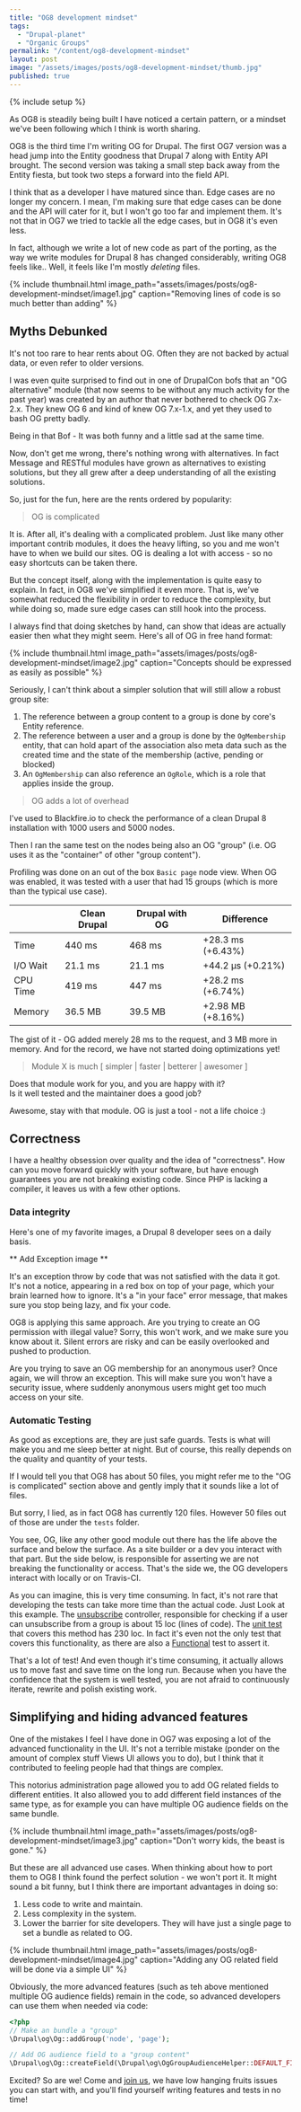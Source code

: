 ```yaml
---
title: "OG8 development mindset"
tags:
  - "Drupal-planet"
  - "Organic Groups"
permalink: "/content/og8-development-mindset"
layout: post
image: "/assets/images/posts/og8-development-mindset/thumb.jpg"
published: true
---
```


{% include setup %}

As OG8 is steadily being built I have noticed a certain pattern, or a mindset we've been following which I think is worth sharing.

OG8 is the third time I'm writing OG for Drupal. The first OG7 version was a head jump into the Entity goodness that Drupal 7 along with Entity API brought. The second version was taking a small step back away from the Entity fiesta, but took two steps a forward into the field API.

I think that as a developer I have matured since than. Edge cases are no longer my concern. I mean, I'm making sure that edge cases can be done and the API will cater for it, but I won't go too far and implement them. It's not that in OG7 we tried to tackle all the edge cases, but in OG8 it's even less.

In fact, although we write a lot of new code as part of the porting, as the way we write modules for Drupal 8 has changed considerably, writing OG8 feels like.. Well, it feels like I'm mostly _deleting_ files.

{% include thumbnail.html image_path="assets/images/posts/og8-development-mindset/image1.jpg" caption="Removing lines of code is so much better than adding" %}

## Myths Debunked

It's not too rare to hear rents about OG. Often they are not backed by actual data, or even refer to older versions.  

<!-- more -->

I was even quite surprised to find out in one of DrupalCon bofs that an "OG alternative" module (that now seems to be without any much activity for the past year) was created by an author that never bothered to check OG 7.x-2.x. They knew OG 6 and kind of knew OG 7.x-1.x, and yet they used to bash OG pretty badly.

Being in that Bof - It was both funny and a little sad at the same time.

Now, don't get me wrong, there's nothing wrong with alternatives. In fact Message and RESTful modules have grown as alternatives to existing solutions, but they all grew after a deep understanding of all the existing solutions.

So, just for the fun, here are the rents ordered by popularity:

> OG is complicated

It is. After all, it's dealing with a complicated problem. Just like many other important contrib modules, it does the heavy lifting, so you and me won't have to when we build our sites. OG is dealing a lot with access - so no easy shortcuts can be taken there.

But the concept itself, along with the implementation is quite easy to explain. In fact, in OG8 we've simplified it even more. That is, we've somewhat reduced the flexibility in order to reduce the complexity, but while doing so, made sure edge cases can still hook into the process.

I always find that doing sketches by hand, can show that ideas are actually easier then what they might seem. Here's all of OG in free hand format:

{% include thumbnail.html image_path="assets/images/posts/og8-development-mindset/image2.jpg" caption="Concepts should be expressed as easily as possible" %}

Seriously, I can't think about a simpler solution that will still allow a robust group site:

1. The reference between a group content to a group is done by core's Entity reference.
1. The reference between a user and a group is done by the `OgMembership` entity, that can hold apart of the association also meta data such as the created time and the state of the membership (active, pending or blocked)
1. An `OgMembership` can also reference an `OgRole`, which is a role that applies inside the group.

> OG adds a lot of overhead

I've used to Blackfire.io to check the performance of a clean Drupal 8 installation with 1000 users and 5000 nodes.

Then I ran the same test on the nodes being also an OG "group" (i.e. OG uses it as the "container" of other "group content").

Profiling was done on an out of the box `Basic page` node view.
When OG was enabled, it was tested with a user that had 15 groups (which is more than the typical use case).

|          | Clean Drupal | Drupal with OG | Difference        |
|----------|--------------|----------------|-------------------|
| Time     | 440 ms       | 468 ms         | +28.3 ms (+6.43%) |
| I/O Wait | 21.1 ms      | 21.1 ms        | +44.2 µs (+0.21%) |
| CPU Time | 419 ms       | 447 ms         | +28.2 ms (+6.74%) |
| Memory   | 36.5 MB      | 39.5 MB        | +2.98 MB (+8.16%) |

The gist of it - OG added merely 28 ms to the request, and 3 MB more in memory. And for the record, we have not started doing optimizations yet!


> Module X is much [ simpler | faster | betterer | awesomer ]

Does that module work for you, and you are happy with it?  
Is it well tested and the maintainer does a good job?

Awesome, stay with that module. OG is just a tool - not a life choice :)

## Correctness

I have a healthy obsession over quality and the idea of "correctness". How can you move forward quickly with your software, but have enough guarantees you are not breaking existing code. Since PHP is lacking a compiler, it leaves us with a few other options.

### Data integrity

Here's one of my favorite images, a Drupal 8 developer sees on a daily basis.

** Add Exception image **

It's an exception throw by code that was not satisfied with the data it got. It's not a notice, appearing in a red box on top of your page, which your brain learned how to ignore. It's a "in your face" error message, that makes sure you stop being lazy, and fix your code.

OG8 is applying this same approach. Are you trying to create an OG permission with illegal value? Sorry, this won't work, and we make sure you know about it. Silent errors are risky and can be easily overlooked and pushed to production.

Are you trying to save an OG membership for an anonymous user? Once again, we will throw an exception. This will make sure you won't have a security issue, where suddenly anonymous users might get too much access on your site.

### Automatic Testing

As good as exceptions are, they are just safe guards. Tests is what will make you and me sleep better at night. But of course, this really depends on the quality and quantity of your tests.

If I would tell you that OG8 has about 50 files, you might refer me to the "OG is complicated" section above and gently imply that it sounds like a lot of files.

But sorry, I lied, as in fact OG8 has currently 120 files. However 50 files out of those are under the `tests` folder.

You see, OG, like any other good module out there has the life above the surface and below the surface. As a site builder or a dev you interact with that part. But the side below, is responsible for asserting we are not breaking the functionality or access. That's the side we, the OG developers interact with locally or on Travis-CI.

As you can imagine, this is very time consuming. In fact, it's not rare that developing the tests can take more time than the actual code. Just Look at this example. The [unsubscribe](https://github.com/Gizra/og/blob/6bc7a861cdc5ded1b77c717a5397af0dabdd6345/src/Controller/SubscriptionController.php#L146-L177) controller, responsible for checking if a user can unsubscribe from a group is about 15 loc (lines of code). The [unit test](https://github.com/Gizra/og/blob/6bc7a861cdc5ded1b77c717a5397af0dabdd6345/tests/src/Unit/SubscriptionControllerTest.php) that covers this method has 230 loc. In fact it's even not the only test that covers this functionality, as there are also a [Functional](https://github.com/Gizra/og/blob/6bc7a861cdc5ded1b77c717a5397af0dabdd6345/tests/src/Functional/GroupSubscribeTest.php) test to assert it.

That's a lot of test! And even though it's time consuming, it actually allows us to move fast and save time on the long run. Because when you have the confidence that the system is well tested, you are not afraid to continuously iterate, rewrite and polish existing work.

## Simplifying and hiding advanced features

One of the mistakes I feel I have done in OG7 was exposing a lot of the advanced functionality in the UI. It's not a terrible mistake (ponder on the amount of complex stuff Views UI allows you to do), but I think that it contributed to feeling people had that things are complex.

This notorius administration page allowed you to add OG related fields to different entities. It also allowed you to add different field instances of the same type, as for example you can have multiple OG audience fields on the same bundle.

{% include thumbnail.html image_path="assets/images/posts/og8-development-mindset/image3.jpg" caption="Don't worry kids, the beast is gone." %}

But these are all advanced use cases. When thinking about how to port them to OG8 I think found the perfect solution - we won't port it. It might sound a bit funny, but I think there are important advantages in doing so:

1. Less code to write and maintain.
1. Less complexity in the system.
1. Lower the barrier for site developers. They will have just a single page to set a bundle as related to OG.

{% include thumbnail.html image_path="assets/images/posts/og8-development-mindset/image4.jpg" caption="Adding any OG related field will be done via a simple UI" %}

Obviously, the more advanced features (such as teh above mentioned multiple OG audience fields) remain in the code, so advanced developers can use them when needed via code:

```php
<?php
// Make an bundle a "group"
\Drupal\og\Og::addGroup('node', 'page');

// Add OG audience field to a "group content"
\Drupal\og\Og::createField(\Drupal\og\OgGroupAudienceHelper::DEFAULT_FIELD, 'node', 'article');
```

Excited? So are we! Come and [join us](https://github.com/Gizra/og), we have low hanging fruits issues you can start with, and you'll find yourself writing features and tests in no time!
